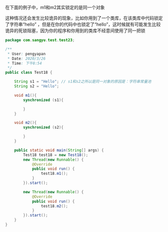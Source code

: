 在下面的例子中，m1和m2其实锁定的是同一个对象

这种情况还会发生比较诡异的现象，比如你用到了一个类库，在该类库中代码锁定了字符串“hello” ，但是在你的代码中也锁定了“hello”，这时候就有可能发生比较诡异的死锁阻塞，因为你的程序和你用到的类库不经意间使用了同一把锁

```java
package com.sangyu.test.test23;

/**
 * User: pengyapan
 * Date: 2020/3/26
 * Time: 下午8:54
 */
public class Test18 {

    String s1 = "Hello"; // s1和s2之所以是同一对象的原因是：字符串常量池
    String s2 = "Hello";

    void m1(){
        synchronized (s1){

        }
    }

    void m2(){
        synchronized (s2){

        }
    }

    public static void main(String[] args) {
        Test18 test18 = new Test18();
        new Thread(new Runnable() {
            @Override
            public void run() {
                test18.m1();
            }
        }).start();

        new Thread(new Runnable() {
            @Override
            public void run() {
                test18.m2();
            }
        }).start();
    }
}
```